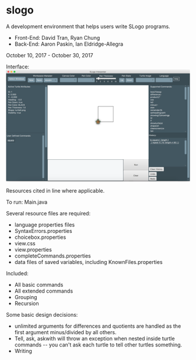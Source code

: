 # slogo

A development environment that helps users write SLogo programs.

*  Front-End: David Tran, Ryan Chung
*  Back-End: Aaron Paskin, Ian Eldridge-Allegra

October 10, 2017 - October 30, 2017

Interface:
<img src="doc/ActualSlogoInterface.png" width="900">

Resources cited in line where applicable. 

To run: Main.java

Several resource files are required: 
* language properties files
* SyntaxErrors.properties
* choicebox.properties
* view.css
* view.properties
* completeCommands.properties
* data files of saved variables, including KnownFiles.properties

Included:
* All basic commands
* All extended commands
* Grouping
* Recursion

Some basic design decisions:
* unlimited arguments for differences and quotients are handled as the first argument minus/divided by all others.
* Tell, ask, askwith will throw an exception when nested inside turtle commands -- you can't ask each turtle to tell other turtles something. 
* Writing 

